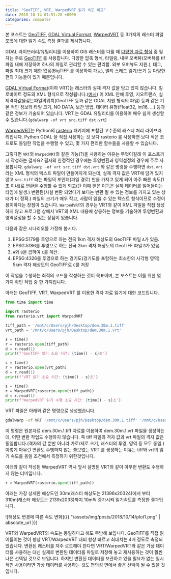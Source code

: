 ```yaml
---
title: "GeoTIFF, VRT, WarpedVRT 읽기 속도 비교"
date: 2018-10-14 01:51:28 +0900
categories: computer
---
```


본 포스트는 [GeoTIFF][gdal-geotiff], [GDAL Virtual Format][gdal-vrt], [WarpedVRT][warpedvrt] 등
3가지의 래스터 파일 포멧에 대한 읽기 속도 측정 결과를 제시합니다.

GDAL 라이브러리/유틸리티를 이용하여 GIS 래스터를 다룰 때 
[다양한 자료 형식][gdal-formats] 중 필자는 주로 [GeoTIFF][gdal-geotiff] 를 사용합니다. 
다양한 압축 형식, 타일링, 내부 오버뷰(오버뷰를 tif 파일 내에 저장하여 하나의 파일로 관리할 수 있는 편리함.
외부 오버뷰도 지원.), 태그, 파일 최대 크기 제한 없음(BigTIFF 를 이용하여 가능), 멀티 스레드 읽기/쓰기 등
다양한 편의 기능들이 있기 때문입니다.

[GDAL Virtual Format][gdal-vrt](이하 VRT)는 래스터의 실제 격자 값을 담고 있지 않습니다.
킬로바이트 정도의 XML 형식으로 작성됩니다.([예시][vrt-sample]) 이 XML 안에 투영, 지오트랜스,
실제격자값을갖는파일의위치(GeoTIFF 등과 같은 GDAL 지원 형식의 파일) 등과 같은 기본 적인 정보와 타일 크기,
NO DATA, 보간 방법, 데이터 유형(Float32, Int16, ...) 등과 같은 정보가 기술되어 있습니다. VRT 는 GDAL 유틸리티를
이용하여 매우 쉽게 생성할 수 있습니다.(`gdalwarp -of vrt src.tiff dst.vrt`)

[WarpedVRT][warpedvrt]는 Python의 [rasterio][rasterio] 패키지에 포함된 
고수준의 래스터 처리 라이브러리입니다. Python GDAL 을 직접 사용하는 것 보다 rasterio 를 사용하면 보다 적은
코드로도 동일한 작업을 수행할 수 있고, 몇 가지 편리한 함수들을 사용할 수 있습니다.

그렇다면 `VRT`와 `WarpedVRT`와 같은 기능(?)을 사용하는 이유는 무엇이길래 이 포스트까지 작성하는 걸까요?
필자의 한정적인 경우에는 투영변환과 영역설정의 경우에 주로 사용합니다. 
`gdalwarp -of vrt src.tiff dst.vrt` 와 같은 명령을 수행하면 `dst.vrt` 라는 XML 형식의 텍스트 파일이 만들어지게 되는데,
실제 격자 값은 VRT에 담겨 있지 않고 `src.tiff` 라는 파일의 포인터(파일 경로) 만을 가지고 있게 되어 
아주 빠른 속도(1초 이내)로 변환을 수행할 수 있게 되고(단 이때 얻은 이득은 실제 데이터를 읽어들이는 타임에 발생.)
변환된(사실 변환 되었다기 보다는 변환 될 수 있는 정보를 가지고 있는 상태가 더 정확.) 파일의 크기가 매우 작고, 
사람이 읽을 수 있는 텍스트 형식이므로 수정이 용이하다는 장점이 있습니다. `WarpedVRT`의 경우는 VRT와 같이 XML 파일을 
직접 생성하지 않고 프로그램 상에서 VRT의 XML 내용에 상응하는 정보를 기술하여
투영변환과 영역설정을 할 수 있는 장점이 있습니다.

다음과 같은 시나리오를 가정해 봅시다.
1. EPSG:5179를 투영으로 하는 전국 1km 격자 해상도의 GeoTIFF 파일 `A`가 있음.
2. EPSG:5186를 투영으로 하는 전국 2km 격자 해상도의 GeoTIFF 파일 `B`가 있음.
3. `A`와 `B`을 곱하여 `C`를 계산.
4. EPSG:4326를 투영으로 하는 경기도(경기도를 포함하는 최소한의 사각형 영역) 5km 격자 해상도의 GeoTIFF로 `C`를 저장

이 작업을 수행하는 최적의 코드를 작성하는 것이 목표이며, 본 포스트는 이를 위한 몇 가지 확인 작업 중 한 가지입니다.

아래는 GeoTIFF, VRT, WarpedVRT 를 이용한 격자 자료 읽기에 대한 코드입니다.
```python
from time import time

import rasterio
from rasterio.vrt import WarpedVRT

tiff_path = '/mnt/c/Users/pjh/Desktop/dem.30m.1.tiff'
vrt_path = '/mnt/c/Users/pjh/Desktop/dem.30m.1.vrt'

s = time()
r = rasterio.open(tiff_path)
d = r.read(1)
print(f'GeoTIFF 읽기 소요 시간: {time() - s}초')

s = time()
r = rasterio.open(vrt_path)
d = r.read(1)
print(f'VRT 읽기 소요 시간: {time() - s}초')

s = time()
r = WarpedVRT(rasterio.open(tiff_path))
d = r.read(1)
print(f'WarpedVRT 읽기 수행 소요 시간: {time() - s}초')
```

VRT 파일은 아래와 같은 명령으로 생성했습니다.
```bash
gdalwarp -of VRT '/mnt/c/Users/pjh/Desktop/dem.30m.1.tiff' '/mnt/c/Users/pjh/Desktop/dem.30m.1.vrt'
```
이 명령은 원본자료 dem.30m.1.tiff 자료를 이용하여 dem.30m.1.vrt 파일을 생성하는데, 어떤 변환 작업도 수행하지 않습니다.
즉 tiff 파일의 격자 값과 vrt 파일의 격자 값은 동일합니다.(격자의 값 뿐만 아니라 가로/세로 크기, 래스터의 투영,
영역 등 모두 동일.) 이렇게 아무런 변환도 수행하지 않는 쓸모없는 VRT 를 생성하는 이유는 tiff와 vrt의 읽기 속도를 동일
조건에서 측정하기 위한것입니다.

아래와 같이 작성된 WarpedVRT 역시 앞서 설명된 VRT와 같이 아무런 변환도 수행하지 않는 더미입니다.
```python
r = WarpedVRT(rasterio.open(tiff_path))
```

아래는 가장 상세한 해상도인 30m(래스터 해상도는 21396x20324)에서 부터 310m(래스터 해상도는 2139x2033)까지 10m씩 증가시켜
읽기속도를 측정한 결과입니다.

![해상도 변경에 따른 속도 변화]({{ "/assets/img/posts/2018/10/14/plot1.png" | absolute_url }})

VRT와 WarpedVRT의 속도는 동일하다고 해도 무방해 보입니다. GeoTIFF를 직접 읽어들이는 것이 항상 VRT/WarpedVRT 대비 
항상 빠르고 최대치는 4배 정도로 측정되었습니다. 
변환된 래스터를 자주 로드해야 한다면 VRT/WarpedVRT와 같은 가상 데이터를 사용하는 대신 
실제로 변환된 데이터를 파일로 저장해 놓고 재사용하는 것이 훨씬 나은 선택일 것으로 보입니다.
하지만 변환된 데이터를 보관하고 있을 필요가 없는 일시적인 사용이라면
가상 데이터를 사용하는 것도 편의성 면에서 좋은 선택이 될 수 있을 것입니다. 



[gdal-vrt]: https://www.gdal.org/gdal_vrttut.html
[warpedvrt]: https://rasterio.readthedocs.io/en/latest/topics/virtual-warping.html
[gdal-formats]: https://www.gdal.org/formats_list.html
[gdal-geotiff]: https://www.gdal.org/frmt_gtiff.html 
[vrt-sample]: https://gist.github.com/dogbull/422d26cae60be65682f47bb018358be4
[rasterio]: https://github.com/mapbox/rasterio